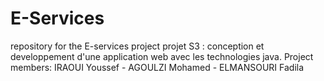# E-Services
repository for the E-services project
projet S3 : conception et developpement d'une application web avec les technologies java.
Project members: 
IRAOUI Youssef - AGOULZI Mohamed - ELMANSOURI Fadila
